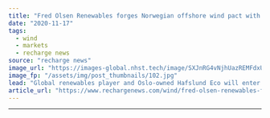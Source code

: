 ```yaml
---
title: "Fred Olsen Renewables forges Norwegian offshore wind pact with power group"
date: "2020-11-17"
tags: 
  - wind
  - markets
  - recharge news
source: "recharge news"
image_url: "https://images-global.nhst.tech/image/SXJnRG4vNjhUazREMFdxUUsxdUV3Sk1kcXYvTW41KzhNUmdselhhQkwxTT0=/nhst/binary/7b65118a2fd06a556e30e114fa3b6a43"
image_fp: "/assets/img/post_thumbnails/102.jpg"
lead: "Global renewables player and Oslo-owned Hafslund Eco will enter landmark North Sea tender"
article_url: "https://www.rechargenews.com/wind/fred-olsen-renewables-forges-norwegian-offshore-wind-pact-with-power-group/2-1-913919"
---
```


---
